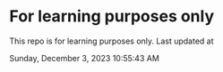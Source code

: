 # For learning purposes only
This repo is for learning purposes only.
Last updated at

Sunday, December 3, 2023 10:55:43 AM

